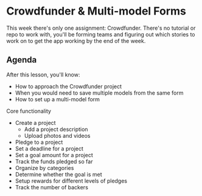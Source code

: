 # Crowdfunder & Multi-model Forms

This week there's only one assignment: Crowdfunder. There's no tutorial or repo to work with, you'll be forming teams and figuring out which stories to work on to get the app working by the end of the week.

## Agenda
After this lesson, you'll know:

  * How to approach the Crowdfunder project
  * When you would need to save multiple models from the same form
  * How to set up a multi-model form


Core functionality

- Create a project
  - Add a project description
  - Upload photos and videos
- Pledge to a project
- Set a deadline for a project
- Set a goal amount for a project
- Track the funds pledged so far
- Organize by categories
- Determine whether the goal is met
- Setup rewards for different levels of pledges
- Track the number of backers
